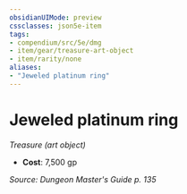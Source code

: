 ```yaml
---
obsidianUIMode: preview
cssclasses: json5e-item
tags:
- compendium/src/5e/dmg
- item/gear/treasure-art-object
- item/rarity/none
aliases: 
- "Jeweled platinum ring"
---
```

# Jeweled platinum ring
*Treasure (art object)*  

- **Cost**: 7,500 gp

*Source: Dungeon Master's Guide p. 135*